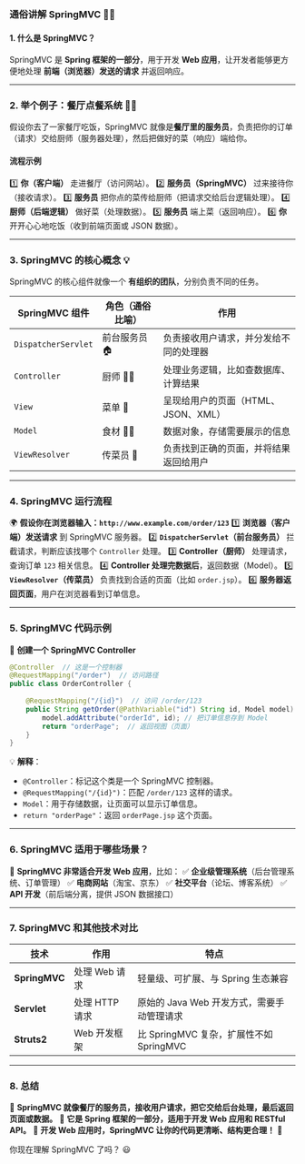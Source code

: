 ### **通俗讲解 SpringMVC** 🌱🚀

#### **1. 什么是 SpringMVC？**

SpringMVC 是 **Spring 框架的一部分**，用于开发 **Web 应用**，让开发者能够更方便地处理 **前端（浏览器）发送的请求** 并返回响应。

------

### **2. 举个例子：餐厅点餐系统** 🍔🍕

假设你去了一家餐厅吃饭，SpringMVC 就像是**餐厅里的服务员**，负责把你的订单（请求）交给厨师（服务器处理），然后把做好的菜（响应）端给你。

#### **流程示例**

1️⃣ **你（客户端）** 走进餐厅（访问网站）。
 2️⃣ **服务员（SpringMVC）** 过来接待你（接收请求）。
 3️⃣ **服务员** 把你点的菜传给厨师（把请求交给后台逻辑处理）。
 4️⃣ **厨师（后端逻辑）** 做好菜（处理数据）。
 5️⃣ **服务员** 端上菜（返回响应）。
 6️⃣ **你** 开开心心地吃饭（收到前端页面或 JSON 数据）。

------

### **3. SpringMVC 的核心概念** 💡

SpringMVC 的核心组件就像一个 **有组织的团队**，分别负责不同的任务。

| **SpringMVC 组件**  | **角色（通俗比喻）** | **作用**                               |
| ------------------- | -------------------- | -------------------------------------- |
| `DispatcherServlet` | 前台服务员 🏠         | 负责接收用户请求，并分发给不同的处理器 |
| `Controller`        | 厨师 👨‍🍳              | 处理业务逻辑，比如查数据库、计算结果   |
| `View`              | 菜单 📜               | 呈现给用户的页面（HTML、JSON、XML）    |
| `Model`             | 食材 🥦🍗              | 数据对象，存储需要展示的信息           |
| `ViewResolver`      | 传菜员 🚀             | 负责找到正确的页面，并将结果返回给用户 |

------

### **4. SpringMVC 运行流程**

🌍 **假设你在浏览器输入：`http://www.example.com/order/123`** 1️⃣ **浏览器（客户端）发送请求** 到 SpringMVC 服务器。
 2️⃣ **`DispatcherServlet`（前台服务员）** 拦截请求，判断应该找哪个 `Controller` 处理。
 3️⃣ **Controller（厨师）** 处理请求，查询订单 `123` 相关信息。
 4️⃣ **Controller 处理完数据后**，返回数据（Model）。
 5️⃣ **`ViewResolver`（传菜员）** 负责找到合适的页面（比如 `order.jsp`）。
 6️⃣ **服务器返回页面**，用户在浏览器看到订单信息。

------

### **5. SpringMVC 代码示例**

🚀 **创建一个 SpringMVC Controller**

```java
@Controller  // 这是一个控制器
@RequestMapping("/order")  // 访问路径
public class OrderController {
    
    @RequestMapping("/{id}")  // 访问 /order/123
    public String getOrder(@PathVariable("id") String id, Model model) {
        model.addAttribute("orderId", id); // 把订单信息存到 Model
        return "orderPage";  // 返回视图（页面）
    }
}
```

💡 **解释**：

- `@Controller`：标记这个类是一个 SpringMVC 控制器。
- `@RequestMapping("/{id}")`：匹配 `/order/123` 这样的请求。
- `Model`：用于存储数据，让页面可以显示订单信息。
- `return "orderPage"`：返回 `orderPage.jsp` 这个页面。

------

### **6. SpringMVC 适用于哪些场景？**

🚀 **SpringMVC 非常适合开发 Web 应用**，比如： ✅ **企业级管理系统**（后台管理系统、订单管理）
 ✅ **电商网站**（淘宝、京东）
 ✅ **社交平台**（论坛、博客系统）
 ✅ **API 开发**（前后端分离，提供 JSON 数据接口）

------

### **7. SpringMVC 和其他技术对比**

| **技术**      | **作用**       | **特点**                                   |
| ------------- | -------------- | ------------------------------------------ |
| **SpringMVC** | 处理 Web 请求  | 轻量级、可扩展、与 Spring 生态兼容         |
| **Servlet**   | 处理 HTTP 请求 | 原始的 Java Web 开发方式，需要手动管理请求 |
| **Struts2**   | Web 开发框架   | 比 SpringMVC 复杂，扩展性不如 SpringMVC    |

------

### **8. 总结**

📌 **SpringMVC 就像餐厅的服务员，接收用户请求，把它交给后台处理，最后返回页面或数据。**
 📌 **它是 Spring 框架的一部分，适用于开发 Web 应用和 RESTful API。**
 📌 **开发 Web 应用时，SpringMVC 让你的代码更清晰、结构更合理！** 🚀

你现在理解 SpringMVC 了吗？ 😃
